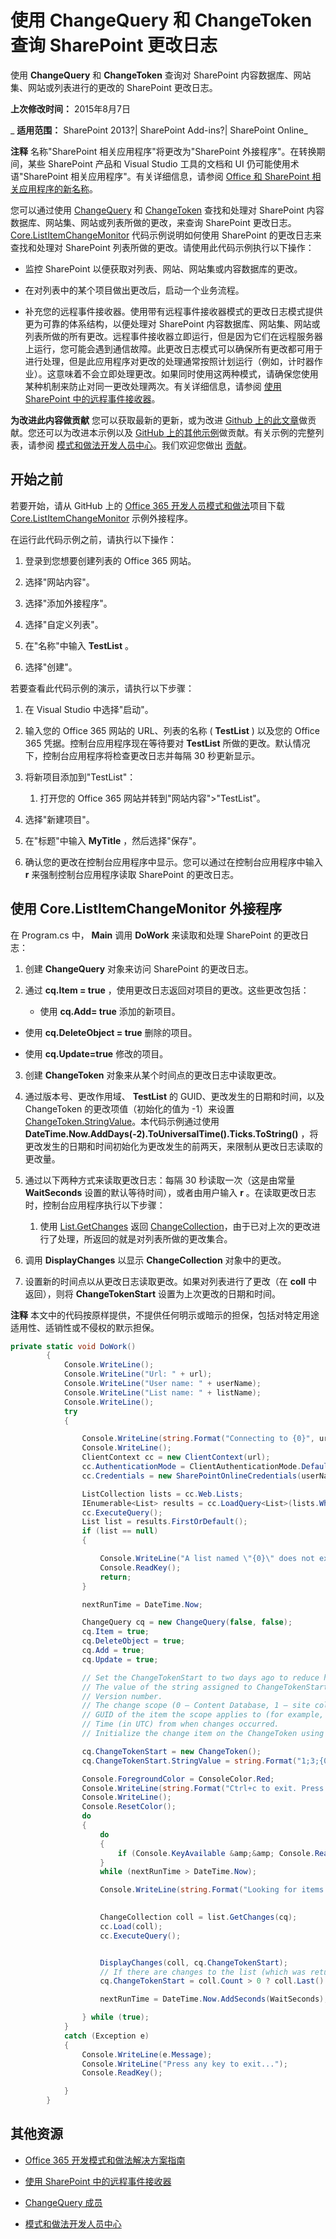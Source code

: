 ﻿
# 使用 ChangeQuery 和 ChangeToken 查询 SharePoint 更改日志
使用  **ChangeQuery** 和 **ChangeToken** 查询对 SharePoint 内容数据库、网站集、网站或列表进行的更改的 SharePoint 更改日志。

 **上次修改时间：** 2015年8月7日

 _ **适用范围：** SharePoint 2013?| SharePoint Add-ins?| SharePoint Online_

 **注释**  名称"SharePoint 相关应用程序"将更改为"SharePoint 外接程序"。在转换期间，某些 SharePoint 产品和 Visual Studio 工具的文档和 UI 仍可能使用术语"SharePoint 相关应用程序"。有关详细信息，请参阅 [Office 和 SharePoint 相关应用程序的新名称](05b07b04-6c8b-4b7e-bd86-e32c589dfead.md#bk_newname)。

您可以通过使用 [ChangeQuery](https://msdn.microsoft.com/library/office/microsoft.sharepoint.client.changequery.aspx) 和 [ChangeToken](https://msdn.microsoft.com/zh-cn/library/office/microsoft.sharepoint.client.changetoken.aspx) 查找和处理对 SharePoint 内容数据库、网站集、网站或列表所做的更改，来查询 SharePoint 更改日志。
[Core.ListItemChangeMonitor](https://github.com/OfficeDev/PnP/tree/dev/Samples/Core.ListItemChangeMonitor) 代码示例说明如何使用 SharePoint 的更改日志来查找和处理对 SharePoint 列表所做的更改。请使用此代码示例执行以下操作：

- 监控 SharePoint 以便获取对列表、网站、网站集或内容数据库的更改。
    
- 在对列表中的某个项目做出更改后，启动一个业务流程。
    
- 补充您的远程事件接收器。使用带有远程事件接收器模式的更改日志模式提供更为可靠的体系结构，以便处理对 SharePoint 内容数据库、网站集、网站或列表所做的所有更改。远程事件接收器立即运行，但是因为它们在远程服务器上运行，您可能会遇到通信故障。此更改日志模式可以确保所有更改都可用于进行处理，但是此应用程序对更改的处理通常按照计划运行（例如，计时器作业）。这意味着不会立即处理更改。如果同时使用这两种模式，请确保您使用某种机制来防止对同一更改处理两次。有关详细信息，请参阅 [使用 SharePoint 中的远程事件接收器](Use-remote-event-receivers-in-SharePoint.md)。
    
 **为改进此内容做贡献**
您可以获取最新的更新，或为改进 [Github 上的此文章](https://github.com/OfficeDev/PnP-Guidance/blob/master/articles/Query-SharePoint-change-log-with-ChangeQuery-and-Change-Tokens.md)做贡献。您还可以为改进本示例以及 [GitHub 上的其他示例](https://github.com/OfficeDev/PnP)做贡献。有关示例的完整列表，请参阅 [模式和做法开发人员中心](http://dev.office.com/patterns-and-practices)。我们欢迎您做出 [贡献](https://github.com/OfficeDev/PnP/wiki/contributing-to-Office-365-developer-patterns-and-practices)。 

## 开始之前

若要开始，请从 GitHub 上的 [Office 365 开发人员模式和做法](https://github.com/OfficeDev/PnP/tree/dev)项目下载 [Core.ListItemChangeMonitor](https://github.com/OfficeDev/PnP/tree/dev/Samples/Core.ListItemChangeMonitor) 示例外接程序。

在运行此代码示例之前，请执行以下操作：


1. 登录到您想要创建列表的 Office 365 网站。
    
2. 选择"网站内容"。
    
3. 选择"添加外接程序"。
    
4. 选择"自定义列表"。
    
5. 在"名称"中输入  **TestList** 。
    
6. 选择"创建"。
    
若要查看此代码示例的演示，请执行以下步骤：


1. 在 Visual Studio 中选择"启动"。
    
2. 输入您的 Office 365 网站的 URL、列表的名称 ( **TestList** ) 以及您的 Office 365 凭据。控制台应用程序现在等待要对 **TestList** 所做的更改。默认情况下，控制台应用程序将检查更改日志并每隔 30 秒更新显示。
    
3. 将新项目添加到"TestList"：
    
      1. 打开您的 Office 365 网站并转到"网站内容">"TestList"。
    
  2. 选择"新建项目"。
    
  3. 在"标题"中输入  **MyTitle** ，然后选择"保存"。
    
4. 确认您的更改在控制台应用程序中显示。您可以通过在控制台应用程序中输入  **r** 来强制控制台应用程序读取 SharePoint 的更改日志。
    

## 使用 Core.ListItemChangeMonitor 外接程序

在 Program.cs 中， **Main** 调用 **DoWork** 来读取和处理 SharePoint 的更改日志：


1. 创建  **ChangeQuery** 对象来访问 SharePoint 的更改日志。
    
2. 通过  **cq.Item = true** ，使用更改日志返回对项目的更改。这些更改包括：
    
      - 使用  **cq.Add= true** 添加的新项目。
    
  - 使用  **cq.DeleteObject = true** 删除的项目。
    
  - 使用  **cq.Update=true** 修改的项目。
    
3. 创建  **ChangeToken** 对象来从某个时间点的更改日志中读取更改。
    
4. 通过版本号、更改作用域、 **TestList** 的 GUID、更改发生的日期和时间，以及 ChangeToken 的更改项值（初始化的值为 -1）来设置 [ChangeToken.StringValue](https://msdn.microsoft.com/library/office/microsoft.sharepoint.client.changetoken.stringvalue.aspx)。本代码示例通过使用  **DateTime.Now.AddDays(-2).ToUniversalTime().Ticks.ToString()** ，将更改发生的日期和时间初始化为更改发生的前两天，来限制从更改日志读取的更改量。
    
5.  通过以下两种方式来读取更改日志：每隔 30 秒读取一次（这是由常量 **WaitSeconds** 设置的默认等待时间），或者由用户输入 **r** 。在读取更改日志时，控制台应用程序执行以下步骤：
    
      1.  使用 [List.GetChanges](https://msdn.microsoft.com/library/office/microsoft.sharepoint.client.list.getchanges.aspx) 返回 [ChangeCollection](https://msdn.microsoft.com/library/office/microsoft.sharepoint.client.changecollection.aspx)，由于已对上次的更改进行了处理，所返回的就是对列表所做的更改集合。
    
  2. 调用  **DisplayChanges** 以显示 **ChangeCollection** 对象中的更改。
    
  3. 设置新的时间点以从更改日志读取更改。如果对列表进行了更改（在  **coll** 中返回），则将 **ChangeTokenStart** 设置为上次更改的日期和时间。
    

 **注释**  本文中的代码按原样提供，不提供任何明示或暗示的担保，包括对特定用途适用性、适销性或不侵权的默示担保。


```C#
private static void DoWork()
        {
            Console.WriteLine();
            Console.WriteLine("Url: " + url);
            Console.WriteLine("User name: " + userName);
            Console.WriteLine("List name: " + listName);
            Console.WriteLine();
            try
            {

                Console.WriteLine(string.Format("Connecting to {0}", url));
                Console.WriteLine();
                ClientContext cc = new ClientContext(url);
                cc.AuthenticationMode = ClientAuthenticationMode.Default;
                cc.Credentials = new SharePointOnlineCredentials(userName, password);

                ListCollection lists = cc.Web.Lists;
                IEnumerable<List> results = cc.LoadQuery<List>(lists.Where(lst => lst.Title == listName));
                cc.ExecuteQuery();
                List list = results.FirstOrDefault();
                if (list == null)
                {

                    Console.WriteLine("A list named \"{0}\" does not exist. Press any key to exit...", listName);
                    Console.ReadKey();
                    return;
                }

                nextRunTime = DateTime.Now;

                ChangeQuery cq = new ChangeQuery(false, false);
                cq.Item = true;
                cq.DeleteObject = true;
                cq.Add = true;
                cq.Update = true;

                // Set the ChangeTokenStart to two days ago to reduce how much data is returned from the change log. Depending on your requirements, you might want to change this value. 
                // The value of the string assigned to ChangeTokenStart.StringValue is semicolon delimited, and takes the following parameters in the order listed:
                // Version number. 
                // The change scope (0 – Content Database, 1 – site collection, 2 – site, 3 – list).
                // GUID of the item the scope applies to (for example, GUID of the list). 
                // Time (in UTC) from when changes occurred.
                // Initialize the change item on the ChangeToken using a default value of -1.

                cq.ChangeTokenStart = new ChangeToken();
                cq.ChangeTokenStart.StringValue = string.Format("1;3;{0};{1};-1", list.Id.ToString(), DateTime.Now.AddDays(-2).ToUniversalTime().Ticks.ToString());

                Console.ForegroundColor = ConsoleColor.Red;
                Console.WriteLine(string.Format("Ctrl+c to exit. Press \"r\" key to force the console application to read the change log without waiting {0} seconds.", WaitSeconds));
                Console.WriteLine();
                Console.ResetColor();
                do
                {
                    do
                    {
                        if (Console.KeyAvailable &amp;&amp; Console.ReadKey(true).KeyChar == 'r') { break; }
                    }
                    while (nextRunTime > DateTime.Now);

                    Console.WriteLine(string.Format("Looking for items modified after {0} UTC", GetDateStringFromChangeToken(cq.ChangeTokenStart)));

                    
                    ChangeCollection coll = list.GetChanges(cq);
                    cc.Load(coll);
                    cc.ExecuteQuery();


                    DisplayChanges(coll, cq.ChangeTokenStart);
                    // If there are changes to the list (which was returned in coll), set ChangeTokenStart to the last change's date and time. This will be used as the starting point for the next read from the change log.                      
                    cq.ChangeTokenStart = coll.Count > 0 ? coll.Last().ChangeToken : cq.ChangeTokenStart;

                    nextRunTime = DateTime.Now.AddSeconds(WaitSeconds);

                } while (true);
            }
            catch (Exception e)
            {
                Console.WriteLine(e.Message);
                Console.WriteLine("Press any key to exit...");
                Console.ReadKey();

            }
        }
```


## 其他资源



- [Office 365 开发模式和做法解决方案指南](https://msdn.microsoft.com/library/office/dn904529.aspx)
    
- [使用 SharePoint 中的远程事件接收器](https://msdn.microsoft.com/library/dn957928.aspx)
    
- [ChangeQuery 成员](https://msdn.microsoft.com/library/office/microsoft.sharepoint.client.changequery_members.aspx)
    
- [模式和做法开发人员中心](http://dev.office.com/patterns-and-practices)
    
